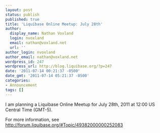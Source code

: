 ```yaml
---
layout: post
status: publish
published: true
title: 'Liquibase Online Meetup: July 28th'
author:
  display_name: Nathan Voxland
  login: nvoxland
  email: nathan@voxland.net
  url: ''
author_login: nvoxland
author_email: nathan@voxland.net
wordpress_id: 247
wordpress_url: http://blog.liquibase.org/?p=247
date: '2011-07-14 00:21:37 -0500'
date_gmt: '2011-07-14 05:21:37 -0500'
categories:
- Announcement
tags: []
---
```



I am planning a Liquibase Online Meetup for July 28th, 2011 at 12:00 US Central Time (GMT-5).


For more information, see <a href="http://forum.liquibase.org/#Topic/49382000000252083">http://forum.liquibase.org/#Topic/49382000000252083</a>
